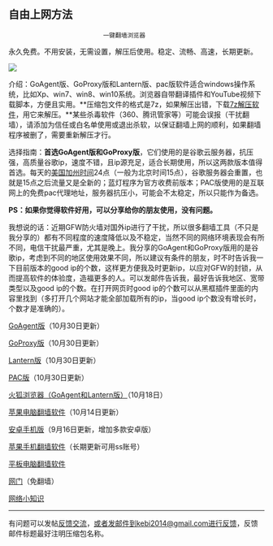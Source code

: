 ## **********************自由上网方法**********************

                              一键翻墙浏览器



永久免费。不用安装，无需设置，解压后使用。稳定、流畅、高速，长期更新。

![](https://raw.githubusercontent.com/Alvin9999/pac2/master/%E5%9B%BE%E6%A0%87.PNG)


介绍：GoAgent版、GoProxy版和Lantern版、pac版软件适合windows操作系统，比如Xp、win7、win8、win10系统。浏览器自带翻译插件和YouTube视频下载脚本，方便且实用。**压缩包文件的格式是7z，如果解压出错，下载[7z解压软件](https://sparanoid.com/lab/7z/)，用它来解压。**某些杀毒软件（360、腾讯管家等）可能会误报（干扰翻墙），请添加为信任或白名单使用或退出杀软，以保证翻墙上网的顺利，如果翻墙程序被删了，需要重新解压才行。

选择指南：**首选GoAgent版和GoProxy版**，它们使用的是谷歌云服务器，抗压强，高质量谷歌ip，速度不错，且ip源充足，适合长期使用，所以这两款版本值得首选。每天的[美国加州时间](http://zh.thetimenow.com/united_states/california/san_francisco)24点（一般为北京时间15点），谷歌服务器会重置，也就是15点之后流量又是全新的；蓝灯程序为官方收费前版本；PAC版使用的是互联网上的免费pac代理地址，服务器抗压小，可能会不太稳定，所以只能作为备选。

**PS：如果你觉得软件好用，可以分享给你的朋友使用，没有问题。**

我想说的话：近期GFW防火墙对国外ip进行了干扰，所以很多翻墙工具（不只是我分享的）都有不同程度的速度降低以及不稳定，当然不同的网络环境表现会有所不同，电信干扰最严重，尤其是晚上。我分享的GoAgent和GoProxy版用的是谷歌ip，考虑到不同的地区使用效果不同，所以建议有条件的朋友，时不时告诉我一下目前版本的good ip的个数，这样更方便我及时更新ip，以应对GFW的封锁，从而提高软件的体验度，造福更多的人。可以发邮件告诉我，最好告诉我地区、宽带类型以及good ip的个数。在打开网页时good ip的个数可以从黑框插件里面的内容里找到（多打开几个网站才能全部加载所有的ip，当good ip个数没有增长时，个数才是准确的）。

[GoAgent版](https://github.com/Alvin9999/new-pac/wiki/GoAgent%E7%89%88)（10月30日更新）

[GoProxy版](https://github.com/Alvin9999/new-pac/wiki/GoProxy%E7%89%88)（10月30日更新）

[Lantern版](https://github.com/Alvin9999/new-pac/wiki/Lantern%E7%89%88)（10月30日更新）

[PAC版](https://github.com/Alvin9999/new-pac/wiki/PAC%E7%89%88)（10月30日更新）

[火狐浏览器（GoAgent和Lantern版）](https://github.com/Alvin9999/new-pac/wiki/%E7%81%AB%E7%8B%90%E6%B5%8F%E8%A7%88%E5%99%A8%EF%BC%88GoAgent%E5%92%8CLantern%E7%89%88%EF%BC%89)（10月18日）

[苹果电脑翻墙软件](https://github.com/Alvin9999/new-pac/wiki/%E8%8B%B9%E6%9E%9C%E7%94%B5%E8%84%91MAC%E7%BF%BB%E5%A2%99%E8%BD%AF%E4%BB%B6)（10月14日更新）


[安卓手机版](https://github.com/Alvin9999/new-pac/wiki/%E5%AE%89%E5%8D%93%E6%89%8B%E6%9C%BA%E7%89%88)（9月16日更新，增加多款安卓版）

[苹果手机翻墙软件](https://github.com/Alvin9999/new-pac/wiki/%E8%8B%B9%E6%9E%9C%E6%89%8B%E6%9C%BA%E7%BF%BB%E5%A2%99%E8%BD%AF%E4%BB%B6)（长期更新可用ss账号）

[平板电脑翻墙软件](https://github.com/Alvin9999/new-pac/wiki/%E5%B9%B3%E6%9D%BF%E7%94%B5%E8%84%91%E7%BF%BB%E5%A2%99%E8%BD%AF%E4%BB%B6)

[网门](https://github.com/Alvin9999/new-pac/wiki/%E7%BD%91%E9%97%A8%EF%BC%88%E5%85%8D%E7%BF%BB%E5%A2%99%EF%BC%89)（免翻墙）


[网络小知识](https://github.com/Alvin9999/new-pac/wiki/%E7%BD%91%E7%BB%9C%E5%B0%8F%E7%9F%A5%E8%AF%86)

***

有问题可以发帖[反馈交流](https://github.com/Alvin9999/new-pac/issues)，或者发邮件到kebi2014@gmail.com进行反馈，反馈邮件标题最好注明压缩包名称。